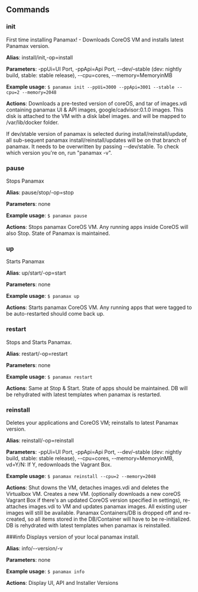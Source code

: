 ## Commands
### init 
First time installing Panamax! - Downloads CoreOS VM and installs latest Panamax version.

**Alias**: install/init,-op=install

**Parameters**: -ppUi=UI Port, -ppApi=Api Port, --dev/–stable (dev: nightly build, stable:  stable release), --cpu=cores, --memory=MemoryinMB

**Example usage**: ``$ panamax init --ppUi=3000 --ppApi=3001 --stable --cpu=2 --memory=2048``

**Actions**:  Downloads a pre-tested version of coreOS, and tar of images.vdi containing panamax UI & API images, google/cadvisor:0.1.0 images. This disk is attached to the VM with a disk label images. and will be mapped to /var/lib/docker folder.  
 
If dev/stable version of panamax is selected during install/reinstall/update, all sub-sequent panamax install/reinstall/updates will be on that branch of panamax. It needs to be overwritten by passing --dev/stable. To check which version you're on, run "panamax -v".

### pause
Stops Panamax

**Alias**: pause/stop/-op=stop

**Parameters**: none 

**Example usage**: ``$ panamax pause``

**Actions**: Stops panamax CoreOS VM. Any running apps inside CoreOS will also Stop. State of Panamax is maintained. 

### up
Starts Panamax

**Alias**: up/start/-op=start

**Parameters**: none 

**Example usage**: ``$ panamax up``

**Actions**: Starts panamax CoreOS VM. Any running apps that were tagged to be auto-restarted should come back up.

### restart
Stops and Starts Panamax.

**Alias**: restart/-op=restart

**Parameters**: none

**Example usage**: ``$ panamax restart``

**Actions**: Same at Stop & Start. State of apps should be maintained.  DB will be rehydrated with latest templates when panamax is restarted. 

### reinstall
Deletes your applications and CoreOS VM; reinstalls to latest Panamax version.

**Alias**: reinstall/-op=reinstall

**Parameters**: -ppUi=UI Port, -ppApi=Api Port, --dev/–stable (dev: nightly build, stable:  stable release), --cpu=cores, --memory=MemoryinMB, vd=Y/N: If Y, redownloads the Vagrant Box.

**Example usage**: ``$ panamax reinstall --cpu=2 --memory=2048``

**Actions**:
Shut downs the VM, detaches images.vdi and deletes the Virtualbox VM. Creates a new VM. (optionally downloads a new coreOS Vagrant Box if there's an updated CoreOS version specified in settings), re-attaches images.vdi to VM and updates panamax images. All existing user images will still be available. Panamax Containers/DB is dropped off and re-created, so all items stored in the DB/Container will have to be re-initialized. DB is rehydrated with latest templates when panamax is reinstalled. 

###info
Displays version of your local panamax install.

**Alias**: info/--version/-v

**Parameters**: none

**Example usage**: ``$ panamax info``

**Actions**: Display UI, API and Installer Versions

